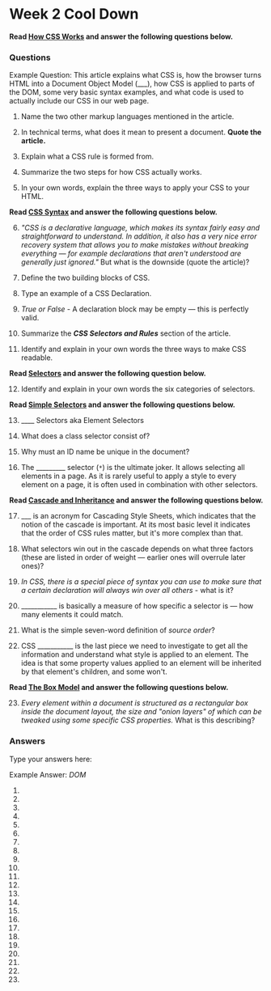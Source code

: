 # Week 2 Cool Down

**Read [How CSS Works](https://developer.mozilla.org/en-US/docs/Learn/CSS/Introduction_to_CSS/How_CSS_works) and answer the following questions below.**

### Questions

Example Question: This article explains what CSS is, how the browser turns HTML into a Document Object Model (___), how CSS is applied to parts of the DOM, some very basic syntax examples, and what code is used to actually include our CSS in our web page.

1. Name the two other markup languages mentioned in the article.

2. In technical terms, what does it mean to present a document. **Quote the article.**

3. Explain what a CSS rule is formed from. 

4. Summarize the two steps for how CSS actually works.

5. In your own words, explain the three ways to apply your CSS to your HTML.

**Read [CSS Syntax](https://developer.mozilla.org/en-US/docs/Learn/CSS/Introduction_to_CSS/Syntax) and answer the following questions below.**

6. *"CSS is a declarative language, which makes its syntax fairly easy and straightforward to understand. In addition, it also has a very nice error recovery system that allows you to make mistakes without breaking everything — for example declarations that aren't understood are generally just ignored."* But what is the downside (quote the article)?

7. Define the two building blocks of CSS.

8. Type an example of a CSS Declaration.

9. *True or False* - A declaration block may be empty — this is perfectly valid.

10. Summarize the ***CSS Selectors and Rules*** section of the article.

11. Identify and explain in your own words the three ways to make CSS readable.

**Read [Selectors](https://developer.mozilla.org/en-US/docs/Learn/CSS/Introduction_to_CSS/Selectors) and answer the following question below.**

12. Identify and explain in your own words the six categories of selectors.

**Read [Simple Selectors](https://developer.mozilla.org/en-US/docs/Learn/CSS/Introduction_to_CSS/Simple_selectors) and answer the following questions below.**

13. ____ Selectors aka Element Selectors

14. What does a class selector consist of?

15. Why must an ID name be unique in the document?

16. The _________ selector (`*`) is the ultimate joker. It allows selecting all elements in a page. As it is rarely useful to apply a style to every element on a page, it is often used in combination with other selectors.

**Read [Cascade and Inheritance](https://developer.mozilla.org/en-US/docs/Learn/CSS/Introduction_to_CSS/Cascade_and_inheritance) and answer the following questions below.**

17. ___ is an acronym for Cascading Style Sheets, which indicates that the notion of the cascade is important. At its most basic level it indicates that the order of CSS rules matter, but it's more complex than that. 

18. What selectors win out in the cascade depends on what three factors (these are listed in order of weight — earlier ones will overrule later ones)?

19. *In CSS, there is a special piece of syntax you can use to make sure that a certain declaration will always win over all others* - what is it?

20. ___________ is basically a measure of how specific a selector is — how many elements it could match.

21. What is the simple seven-word definition of *source order*?

22. CSS ___________ is the last piece we need to investigate to get all the information and understand what style is applied to an element. The idea is that some property values applied to an element will be inherited by that element's children, and some won't.

**Read [The Box Model](https://developer.mozilla.org/en-US/docs/Learn/CSS/Introduction_to_CSS/Box_model) and answer the following questions below.**

23. *Every element within a document is structured as a rectangular box inside the document layout, the size and "onion layers" of which can be tweaked using some specific CSS properties.* What is this describing?

### Answers

Type your answers here:

Example Answer: *DOM*

1. 

2. 

3. 

4. 

5. 

6. 

7. 

8. 

9. 

10. 

11. 

12. 

13. 

14. 

15. 

16. 

17. 

18. 

19. 

20. 

21. 

22. 

23. 
